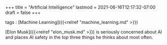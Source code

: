 +++
title = "Artificial Intelligence"
lastmod = 2021-06-16T12:17:32-07:00
draft = false
+++

tags
: [Machine Learning]({{<relref "machine_learning.md" >}})


[Elon Musk]({{<relref "elon_musk.md" >}}) is seriously concerned about AI and places AI safety in the top three things he thinks about most often.